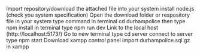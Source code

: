 Import  repository/download the attached file into your system 
install node.js (check you system specification) 
Open the download folder or respository file in your system 
type command in terminal cd durhampolice 
then type npm install in terminal 
type npm run dev
Link  to the local host (http://localhost:5173/)
Go to new terminal type cd server
connect to server type npm start 
Download xampp control panel 
import durhampolice.sql.gz in xampp 
